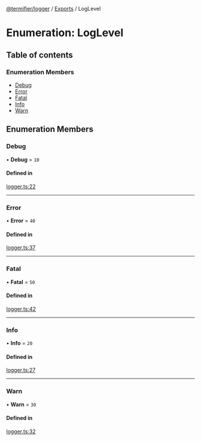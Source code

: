 [@termifier/logger](../README.md) / [Exports](../modules.md) / LogLevel

# Enumeration: LogLevel

## Table of contents

### Enumeration Members

- [Debug](LogLevel.md#debug)
- [Error](LogLevel.md#error)
- [Fatal](LogLevel.md#fatal)
- [Info](LogLevel.md#info)
- [Warn](LogLevel.md#warn)

## Enumeration Members

### Debug

• **Debug** = ``10``

#### Defined in

[logger.ts:22](https://github.com/permasoft-factory/termifier/blob/39cb361/packages/logger/src/logger.ts#L22)

___

### Error

• **Error** = ``40``

#### Defined in

[logger.ts:37](https://github.com/permasoft-factory/termifier/blob/39cb361/packages/logger/src/logger.ts#L37)

___

### Fatal

• **Fatal** = ``50``

#### Defined in

[logger.ts:42](https://github.com/permasoft-factory/termifier/blob/39cb361/packages/logger/src/logger.ts#L42)

___

### Info

• **Info** = ``20``

#### Defined in

[logger.ts:27](https://github.com/permasoft-factory/termifier/blob/39cb361/packages/logger/src/logger.ts#L27)

___

### Warn

• **Warn** = ``30``

#### Defined in

[logger.ts:32](https://github.com/permasoft-factory/termifier/blob/39cb361/packages/logger/src/logger.ts#L32)
